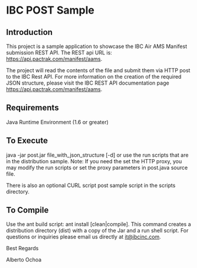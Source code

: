 IBC POST Sample
===============

Introduction
------------

This project is a sample application to showcase the IBC Air AMS Manifest submission REST API.
The REST api URL is: https://api.pactrak.com/manifest/aams.

The project will read the contents of the file and submit them via HTTP post to the IBC Rest API.
For more information on the creation of the required JSON structure, please visit the
IBC REST API documentation page https://api.pactrak.com/manifest/aams.

Requirements
------------
Java Runtime Environment (1.6 or greater)

To Execute
----------
java -jar post.jar file_with_json_structure [-d]
or
use the run scripts that are in the distribution sample.
Note: If you need the set the HTTP proxy, you may modify the run scripts or set the proxy parameters in post.java source file.

There is also an optional CURL script post sample script in the scripts directory.

To Compile
----------
Use the ant build script: ant install [clean|compile].
This command creates a distribution directory (dist) with a copy of the Jar and a run shell script.
For questions or inquiries please email us directly at it@ibcinc.com.

Best Regards

Alberto Ochoa
